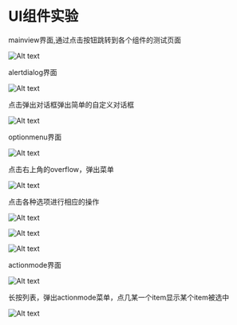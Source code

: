 # UI组件实验
mainview界面,通过点击按钮跳转到各个组件的测试页面

![Alt text](https://github.com/ZhouShiqiao/UImodule/blob/master/picture/1.png)

alertdialog界面

![Alt text](https://github.com/ZhouShiqiao/UImodule/blob/master/picture/2.png)

点击弹出对话框弹出简单的自定义对话框

![Alt text](https://github.com/ZhouShiqiao/UImodule/blob/master/picture/3.png)

optionmenu界面

![Alt text](https://github.com/ZhouShiqiao/UImodule/blob/master/picture/4.png)

点击右上角的overflow，弹出菜单

![Alt text](https://github.com/ZhouShiqiao/UImodule/blob/master/picture/5.png)

点击各种选项进行相应的操作

![Alt text](https://github.com/ZhouShiqiao/UImodule/blob/master/picture/6.png)

![Alt text](https://github.com/ZhouShiqiao/UImodule/blob/master/picture/7.png)

![Alt text](https://github.com/ZhouShiqiao/UImodule/blob/master/picture/8.png)

actionmode界面

![Alt text](https://github.com/ZhouShiqiao/UImodule/blob/master/picture/9.png)

长按列表，弹出actionmode菜单，点几某一个item显示某个item被选中

![Alt text](https://github.com/ZhouShiqiao/UImodule/blob/master/picture/10.png)
